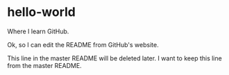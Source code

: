 # hello-world
Where I learn GitHub.

Ok, so I can edit the README from GitHub's website.

This line in the master README will be deleted later.
I want to keep this line from the master README.
